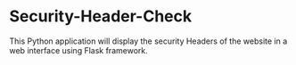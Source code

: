# Security-Header-Check
This Python application will display the security Headers of the website in a web interface using Flask framework.
